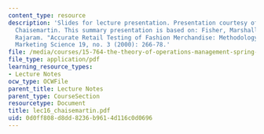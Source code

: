 ```yaml
---
content_type: resource
description: 'Slides for lecture presentation. Presentation courtesy of Adrien de
  Chaisemartin. This summary presentation is based on: Fisher, Marshall, and Kumar
  Rajaram. "Accurate Retail Testing of Fashion Merchandise: Methodology and Application."
  Marketing Science 19, no. 3 (2000): 266-78.'
file: /media/courses/15-764-the-theory-of-operations-management-spring-2004/0d0ff808d8dd8236b9614d116c0d0696_lec16_chaisemartin.pdf
file_type: application/pdf
learning_resource_types:
- Lecture Notes
ocw_type: OCWFile
parent_title: Lecture Notes
parent_type: CourseSection
resourcetype: Document
title: lec16_chaisemartin.pdf
uid: 0d0ff808-d8dd-8236-b961-4d116c0d0696
---
```

